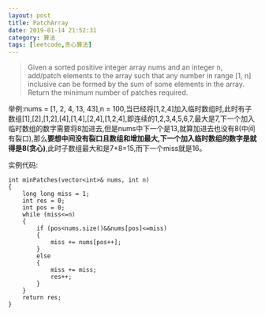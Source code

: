 ```yaml
---
layout: post
title: PatchArray
date: 2019-01-14 21:52:31
category: 算法 
tags: [leetcode,贪心算法]
---
```

>Given a sorted positive integer array nums and an integer n, add/patch elements to the array such that any number in range [1, n] inclusive can be formed by the sum of some elements in the array. Return the minimum number of patches required.

举例:nums = [1, 2, 4, 13, 43],n = 100,当已经将[1,2,4]加入临时数组时,此时有子数组[1],[2],[1,2],[4],[1,4],[2,4],[1,2,4],即连续的1,2,3,4,5,6,7,最大是7,下一个加入临时数组的数字需要将8加进去,但是nums中下一个是13,就算加进去也没有8(中间有裂口),那么**要想中间没有裂口且数组和增加最大,下一个加入临时数组的数字是就得是8(贪心)**,此时子数组最大和是7+8=15,而下一个miss就是16。

实例代码:
```
int minPatches(vector<int>& nums, int n)
{
	long long miss = 1;
	int res = 0;
	int pos = 0;
	while (miss<=n)
	{
		if (pos<nums.size()&&nums[pos]<=miss)
		{
			miss += nums[pos++];
		}
		else
		{
			miss += miss;
			res++;
		}
	}
	return res;
}
```
